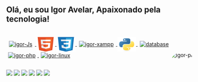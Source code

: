 ## Olá, eu sou Igor Avelar, Apaixonado pela tecnologia!
<div align="center">
  <a href="https://github.com/igoravelar21">

</div>
  
<div style="display: inline_block"><br>
  <img align="center" alt="igor-Js" height="42" width="37" src="https://github.com/igoravelar21/igoravelar21/blob/main/icons/logo-js%20(1).png" hspace="7">
  <img align="center" alt="igor-HTML" height="40" width="50" src="https://raw.githubusercontent.com/devicons/devicon/master/icons/html5/html5-original.svg">
  <img align="center" alt="igor-CSS" height="40" width="50" src="https://raw.githubusercontent.com/devicons/devicon/master/icons/css3/css3-original.svg">
  <img align="center" alt="igor-xampp" height="40" width="40" src="https://raw.githubusercontent.com/igoravelar21/igoravelar21/main/icons/favicon.ico" hspace="6">
  <img align="center" alt="igor-python" height="40" width="50" src="https://raw.githubusercontent.com/devicons/devicon/master/icons/python/python-original.svg" hspace="">
  <img align="center" alt="database" height="40" width="35" src="https://github.com/igoravelar21/igoravelar21/blob/main/icons/database.png" hspace="6">
   <img align="center" alt="igor-php" height="40" width="50" src="https://github.com/igoravelar21/igoravelar21/blob/main/icons/Webysther_20160423_-_Elephpant.svg.png" hspace="5">
  <img align="center" alt="igor-linux" height="40" width="40" src="https://raw.githubusercontent.com/igoravelar21/igoravelar21/main/icons/linux_win.png" hspace="5">
  
  

  
  
  
  <img align="right" alt="igor-pic" height="150" style="border-radius:50px;" src="https://github.com/igoravelar21/igoravelar21/blob/main/Avatar-Maker.png?width=676&height=676">
</div>
  
  ##
 
<div> 
  <a href="https://www.youtube.com/channel/" target="_blank"><img src="https://img.shields.io/badge/YouTube-FF0000?style=for-the-badge&logo=youtube&logoColor=white" target="_blank"></a>
  <a href="https://instagram.com/igor_avelar21" target="_blank"><img src="https://img.shields.io/badge/-Instagram-%23E4405F?style=for-the-badge&logo=instagram&logoColor=white" target="_blank"></a>
 	<a href="https://www.twitch.tv/" target="_blank"><img src="https://img.shields.io/badge/Twitch-9146FF?style=for-the-badge&logo=twitch&logoColor=white" target="_blank"></a>
 <a href="https://discord.gg/" target="_blank"><img src="https://img.shields.io/badge/Discord-7289DA?style=for-the-badge&logo=discord&logoColor=white" target="_blank"></a> 
  <a href = "mailto:igorf.avelar21@gmail.com"><img src="https://img.shields.io/badge/-Gmail-%23333?style=for-the-badge&logo=gmail&logoColor=white" target="_blank"></a>
  <a href="https://www.linkedin.com/in/igor-avelar-534956221" target="_blank"><img src="https://img.shields.io/badge/-LinkedIn-%230077B5?style=for-the-badge&logo=linkedin&logoColor=white" target="_blank"></a> 
 
